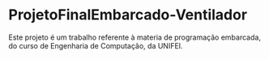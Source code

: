 # ProjetoFinalEmbarcado-Ventilador

Este projeto é um trabalho referente à materia de programação embarcada, 
do curso de Engenharia de Computação, da UNIFEI.
